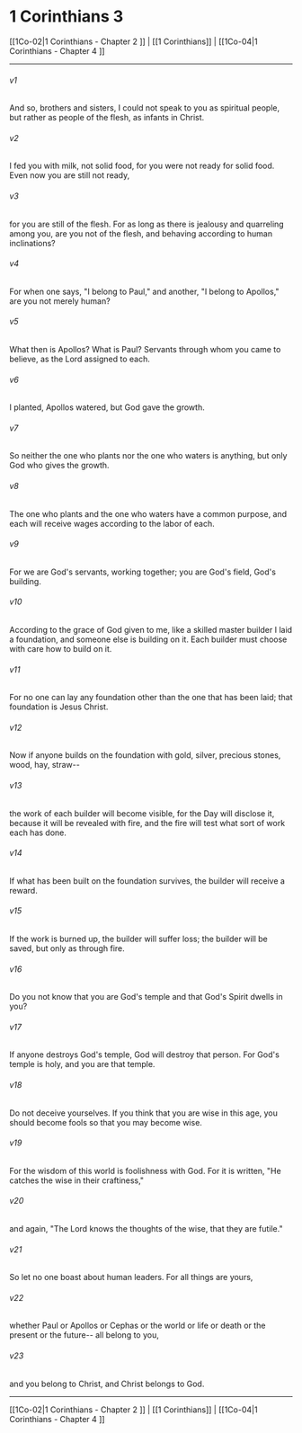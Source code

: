 # 1 Corinthians 3

[[1Co-02|1 Corinthians - Chapter 2 ]] | [[1 Corinthians]] | [[1Co-04|1 Corinthians - Chapter 4 ]]
***

###### v1
And so, brothers and sisters, I could not speak to you as spiritual people, but rather as people of the flesh, as infants in Christ.
###### v2
I fed you with milk, not solid food, for you were not ready for solid food. Even now you are still not ready,
###### v3
for you are still of the flesh. For as long as there is jealousy and quarreling among you, are you not of the flesh, and behaving according to human inclinations?
###### v4
For when one says, "I belong to Paul," and another, "I belong to Apollos," are you not merely human?
###### v5
What then is Apollos? What is Paul? Servants through whom you came to believe, as the Lord assigned to each.
###### v6
I planted, Apollos watered, but God gave the growth.
###### v7
So neither the one who plants nor the one who waters is anything, but only God who gives the growth.
###### v8
The one who plants and the one who waters have a common purpose, and each will receive wages according to the labor of each.
###### v9
For we are God's servants, working together; you are God's field, God's building.
###### v10
According to the grace of God given to me, like a skilled master builder I laid a foundation, and someone else is building on it. Each builder must choose with care how to build on it.
###### v11
For no one can lay any foundation other than the one that has been laid; that foundation is Jesus Christ.
###### v12
Now if anyone builds on the foundation with gold, silver, precious stones, wood, hay, straw--
###### v13
the work of each builder will become visible, for the Day will disclose it, because it will be revealed with fire, and the fire will test what sort of work each has done.
###### v14
If what has been built on the foundation survives, the builder will receive a reward.
###### v15
If the work is burned up, the builder will suffer loss; the builder will be saved, but only as through fire.
###### v16
Do you not know that you are God's temple and that God's Spirit dwells in you?
###### v17
If anyone destroys God's temple, God will destroy that person. For God's temple is holy, and you are that temple.
###### v18
Do not deceive yourselves. If you think that you are wise in this age, you should become fools so that you may become wise.
###### v19
For the wisdom of this world is foolishness with God. For it is written, "He catches the wise in their craftiness,"
###### v20
and again, "The Lord knows the thoughts of the wise, that they are futile."
###### v21
So let no one boast about human leaders. For all things are yours,
###### v22
whether Paul or Apollos or Cephas or the world or life or death or the present or the future-- all belong to you,
###### v23
and you belong to Christ, and Christ belongs to God.

***

[[1Co-02|1 Corinthians - Chapter 2 ]] | [[1 Corinthians]] | [[1Co-04|1 Corinthians - Chapter 4 ]]
